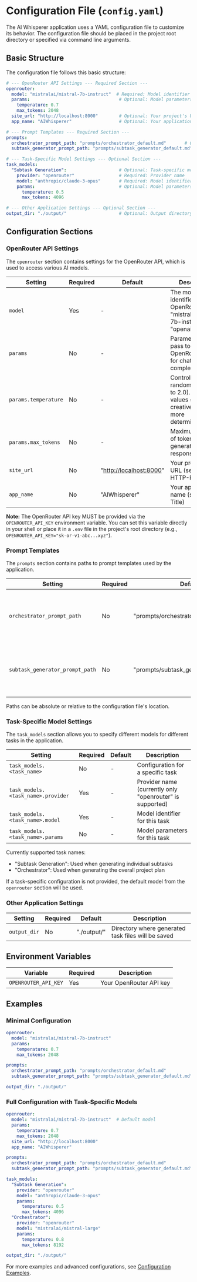 # Configuration File (`config.yaml`)

The AI Whisperer application uses a YAML configuration file to customize its behavior. The configuration file should be placed in the project root directory or specified via command line arguments.

## Basic Structure

The configuration file follows this basic structure:

```yaml
# --- OpenRouter API Settings --- Required Section ---
openrouter:
  model: "mistralai/mistral-7b-instruct"  # Required: Model identifier
  params:                                  # Optional: Model parameters
    temperature: 0.7
    max_tokens: 2048
  site_url: "http://localhost:8000"        # Optional: Your project's URL
  app_name: "AIWhisperer"                  # Optional: Your application's name

# --- Prompt Templates --- Required Section ---
prompts:
  orchestrator_prompt_path: "prompts/orchestrator_default.md"       # Optional: Path to orchestrator prompt
  subtask_generator_prompt_path: "prompts/subtask_generator_default.md"  # Optional: Path to subtask generator prompt

# --- Task-Specific Model Settings --- Optional Section ---
task_models:
  "Subtask Generation":                    # Optional: Task-specific model configuration
    provider: "openrouter"                 # Required: Provider name
    model: "anthropic/claude-3-opus"       # Required: Model identifier
    params:                                # Optional: Model parameters
      temperature: 0.5
      max_tokens: 4096

# --- Other Application Settings --- Optional Section ---
output_dir: "./output/"                    # Optional: Output directory path
```

## Configuration Sections

### OpenRouter API Settings

The `openrouter` section contains settings for the OpenRouter API, which is used to access various AI models.

| Setting | Required | Default | Description |
|---------|----------|---------|-------------|
| `model` | Yes | - | The model identifier from OpenRouter (e.g., "mistralai/mistral-7b-instruct", "openai/gpt-4o") |
| `params` | No | - | Parameters to pass to the OpenRouter API for chat completions |
| `params.temperature` | No | - | Controls randomness (0.0 to 2.0). Higher values = more creative, lower = more deterministic |
| `params.max_tokens` | No | - | Maximum number of tokens to generate in the response |
| `site_url` | No | "<http://localhost:8000>" | Your project's URL (sent as HTTP-Referer) |
| `app_name` | No | "AIWhisperer" | Your application's name (sent as X-Title) |

**Note:** The OpenRouter API key MUST be provided via the `OPENROUTER_API_KEY` environment variable. You can set this variable directly in your shell or place it in a `.env` file in the project's root directory (e.g., `OPENROUTER_API_KEY="sk-or-v1-abc...xyz"`).

### Prompt Templates

The `prompts` section contains paths to prompt templates used by the application.

| Setting | Required | Default | Description |
|---------|----------|---------|-------------|
| `orchestrator_prompt_path` | No | "prompts/orchestrator_default.md" | Path to the prompt template used for generating the overall task plan |
| `subtask_generator_prompt_path` | No | "prompts/subtask_generator_default.md" | Path to the prompt template used for refining individual subtasks |

Paths can be absolute or relative to the configuration file's location.

### Task-Specific Model Settings

The `task_models` section allows you to specify different models for different tasks in the application.

| Setting | Required | Default | Description |
|---------|----------|---------|-------------|
| `task_models.<task_name>` | No | - | Configuration for a specific task |
| `task_models.<task_name>.provider` | Yes | - | Provider name (currently only "openrouter" is supported) |
| `task_models.<task_name>.model` | Yes | - | Model identifier for this task |
| `task_models.<task_name>.params` | No | - | Model parameters for this task |

Currently supported task names:

- "Subtask Generation": Used when generating individual subtasks
- "Orchestrator": Used when generating the overall project plan

If a task-specific configuration is not provided, the default model from the `openrouter` section will be used.

### Other Application Settings

| Setting | Required | Default | Description |
|---------|----------|---------|-------------|
| `output_dir` | No | "./output/" | Directory where generated task files will be saved |

## Environment Variables

| Variable | Required | Description |
|----------|----------|-------------|
| `OPENROUTER_API_KEY` | Yes | Your OpenRouter API key |

## Examples

### Minimal Configuration

```yaml
openrouter:
  model: "mistralai/mistral-7b-instruct"
  params:
    temperature: 0.7
    max_tokens: 2048

prompts:
  orchestrator_prompt_path: "prompts/orchestrator_default.md"
  subtask_generator_prompt_path: "prompts/subtask_generator_default.md"

output_dir: "./output/"
```

### Full Configuration with Task-Specific Models

```yaml
openrouter:
  model: "mistralai/mistral-7b-instruct"  # Default model
  params:
    temperature: 0.7
    max_tokens: 2048
  site_url: "http://localhost:8000"
  app_name: "AIWhisperer"

prompts:
  orchestrator_prompt_path: "prompts/orchestrator_default.md"
  subtask_generator_prompt_path: "prompts/subtask_generator_default.md"

task_models:
  "Subtask Generation":
    provider: "openrouter"
    model: "anthropic/claude-3-opus"
    params:
      temperature: 0.5
      max_tokens: 4096
  "Orchestrator":
    provider: "openrouter"
    model: "mistralai/mistral-large"
    params:
      temperature: 0.8
      max_tokens: 8192

output_dir: "./output/"
```

For more examples and advanced configurations, see [Configuration Examples](config_examples.md).
